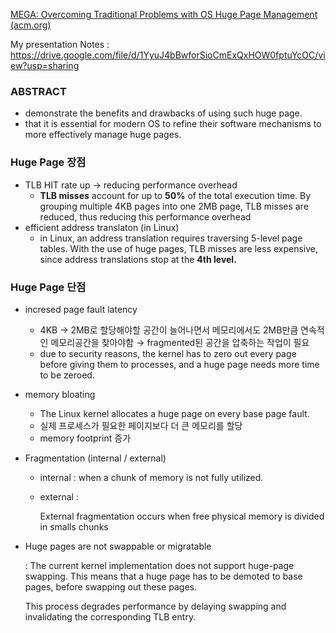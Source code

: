 [MEGA: Overcoming Traditional Problems with OS Huge Page Management (acm.org)](https://dl.acm.org/doi/pdf/10.1145/3319647.3325839?casa_token=gFbH49qvYEEAAAAA:Jw8warRQR_0ylBtxcGQXTCuWcfj3pXNqaI1BfQsFbKIZ8HrSNgbvQVWF_cBmd9ICmUTlpMQHnGtz)

My presentation Notes : https://drive.google.com/file/d/1YyuJ4bBwforSioCmExQxHOW0fptuYcOC/view?usp=sharing

### ABSTRACT

- demonstrate the benefits and drawbacks of using
such huge page.
- that it is essential
for modern OS to refine their software mechanisms to more
effectively manage huge pages.

### Huge Page 장점

- TLB HIT rate up → reducing performance overhead
    - **TLB misses** account for up to **50%** of the total execution time.
    By grouping multiple 4KB pages into one 2MB page, TLB misses are reduced, thus reducing this performance overhead
- efficient address translaton (in Linux)
    - in Linux, an address translation requires traversing 5-level page tables. With the use of huge pages, TLB misses are less expensive, since address translations stop at the **4th level.**

### Huge Page 단점

- incresed page fault latency
    - 4KB → 2MB로 할당해야할 공간이 늘어나면서 메모리에서도 2MB만큼 연속적인 메모리공간을 찾아야함
    → fragmented된 공간을 압축하는 작업이 필요
    - due to security reasons, the kernel has to zero out every page before giving them to processes, and a huge page needs more time to be zeroed.
- memory bloating
    - The Linux kernel allocates a huge page
    on every base page fault.
    - 실제 프로세스가 필요한 페이지보다 더 큰 메모리를 할당
    - memory footprint 증가
- Fragmentation (internal / external)
    - internal : 
    when a chunk of memory is not fully utilized.
    - external :
        
        External fragmentation occurs when free
        physical memory is divided in smalls chunks
        
- Huge pages are not swappable or migratable
    
    : The current kernel implementation does not support huge-page swapping. 
    This means that a huge page has to be demoted
    to base pages, before swapping out these pages. 
    
    This process degrades performance by delaying swapping and invalidating the corresponding TLB entry.
